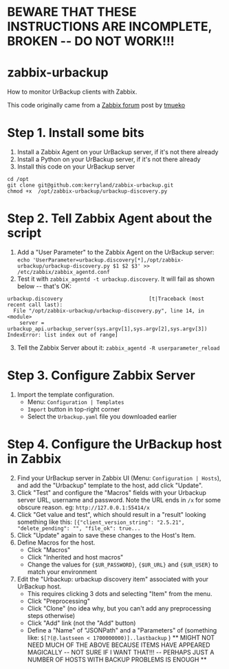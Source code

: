 # BEWARE THAT THESE INSTRUCTIONS ARE INCOMPLETE, BROKEN -- DO NOT WORK!!!


# zabbix-urbackup
How to monitor UrBackup clients with Zabbix.

This code originally came from a [Zabbix forum](https://www.zabbix.com/forum/zabbix-help/409665-newbie-monitoring-urbackup) post by [tmueko](https://www.zabbix.com/forum/member/316499-tmueko)

# Step 1. Install some bits
1. Install a Zabbix Agent on your UrBackup server, if it's not there already
2. Install a Python on your UrBackup server, if it's not there already
3. Install this code on your UrBackup server
```
cd /opt
git clone git@github.com:kerryland/zabbix-urbackup.git
chmod +x  /opt/zabbix-urbackup/urbackup-discovery.py
```
# Step 2. Tell Zabbix Agent about the script
1. Add a "User Parameter" to the Zabbix Agent on the UrBackup server:
`echo 'UserParameter=urbackup.discovery[*],/opt/zabbix-urbackup/urbackup-discovery.py $1 $2 $3' >> /etc/zabbix/zabbix_agentd.conf`
2. Test it with `zabbix_agentd -t urbackup.discovery`. It will fail as shown below -- that's OK:
```
urbackup.discovery                            [t|Traceback (most recent call last):
  File "/opt/zabbix-urbackup/urbackup-discovery.py", line 14, in <module>
    server = urbackup_api.urbackup_server(sys.argv[1],sys.argv[2],sys.argv[3])
IndexError: list index out of range]
```
3. Tell the Zabbix Server about it: `zabbix_agentd -R userparameter_reload`

# Step 3. Configure Zabbix Server
1. Import the template configuration.
   - Menu: `Configuration | Templates`
   - `Import` button in top-right corner
   - Select the `Urbackup.yaml` file you downloaded earlier
  
# Step 4. Configure the UrBackup host in Zabbix
2. Find your UrBackup server in Zabbix UI (Menu: `Configuration | Hosts`), and add the "Urbackup" template to the host, add click "Update".
3. Click "Test" and configure the "Macros" fields with your Urbackup server URL, username and password. Note the URL ends in `/x` for some obscure reason. eg: `http://127.0.0.1:55414/x`
4. Click "Get value and test", which should result in a "result" looking something like this: `[{"client_version_string": "2.5.21", "delete_pending": "", "file_ok": true...`
5. Click "Update" again to save these changes to the Host's Item.
6. Define Macros for the host.
    - Click "Macros"
    - Click "Inherited and host macros"
    - Change the values for `{$UR_PASSWORD}`, `{$UR_URL}` and `{$UR_USER}` to match your environment
7. Edit the "Urbackup: urbackup discovery item" associated with your UrBackup host.
   - This requires clicking 3 dots and selecting "Item" from the menu.
   - Click "Preprocessing"
   - Click "Clone" (no idea why, but you can't add any preprocessing steps otherwise)
   - Click "Add" link (not the "Add" button)
   - Define a "Name" of "JSONPath" and a "Parameters" of (something like: `$[?(@.lastseen < 1700000000)]..lastbackup` )
     ** MIGHT NOT NEED MUCH OF THE ABOVE BECAUSE ITEMS HAVE APPEARED MAGICALLY -- NOT SURE IF I WANT THAT!!! -- PERHAPS JUST A NUMBER OF HOSTS WITH BACKUP PROBLEMS IS ENOUGH **

